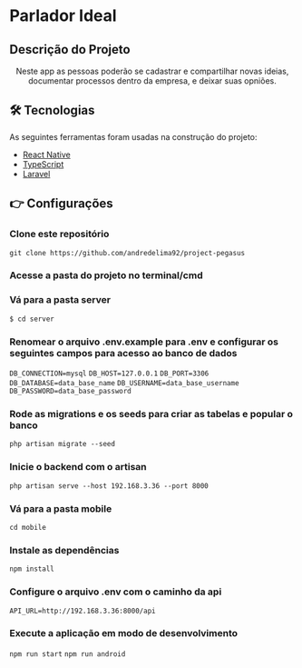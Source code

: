 # Parlador Ideal

## Descrição do Projeto
<p align="center">Neste app as pessoas poderão se cadastrar e compartilhar novas ideias, documentar processos dentro da empresa, e deixar suas opniões.</p>

## 🛠 Tecnologias

As seguintes ferramentas foram usadas na construção do projeto:

- [React Native](https://reactnative.dev/)
- [TypeScript](https://www.typescriptlang.org/)
- [Laravel](https://laravel.com/)


## 👉 Configurações

### Clone este repositório
``` git clone https://github.com/andredelima92/project-pegasus ```

### Acesse a pasta do projeto no terminal/cmd
### Vá para a pasta server
``` $ cd server ```

### Renomear o arquivo .env.example para .env e configurar os seguintes campos para acesso ao banco de dados
``` DB_CONNECTION=mysql ```
``` DB_HOST=127.0.0.1 ```
``` DB_PORT=3306 ```
``` DB_DATABASE=data_base_name ```
``` DB_USERNAME=data_base_username ```
``` DB_PASSWORD=data_base_password ```

### Rode as migrations e os seeds para criar as tabelas e popular o banco
``` php artisan migrate --seed ``` 

### Inicie o backend com o artisan
``` php artisan serve --host 192.168.3.36 --port 8000 ```

### Vá para a pasta mobile
``` cd mobile ```

### Instale as dependências
``` npm install ```

### Configure o arquivo .env com o caminho da api
``` API_URL=http://192.168.3.36:8000/api ```

### Execute a aplicação em modo de desenvolvimento
``` npm run start ```
``` npm run android ```
